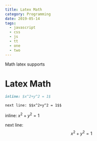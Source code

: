 ```yaml
---
title: Latex Math
category: Programming
date: 2019-05-14
tags:
  - javascript
  - css
  - js
  - tt
  - one
  - two
---
```


Math latex supports

<!-- more -->

# Latex Math

```md
inline: $x^2+y^2 = 1$

next line: $$x^2+y^2 = 1$$
```

inline: $x^2+y^2 = 1$

next line: $$x^2+y^2 = 1$$
